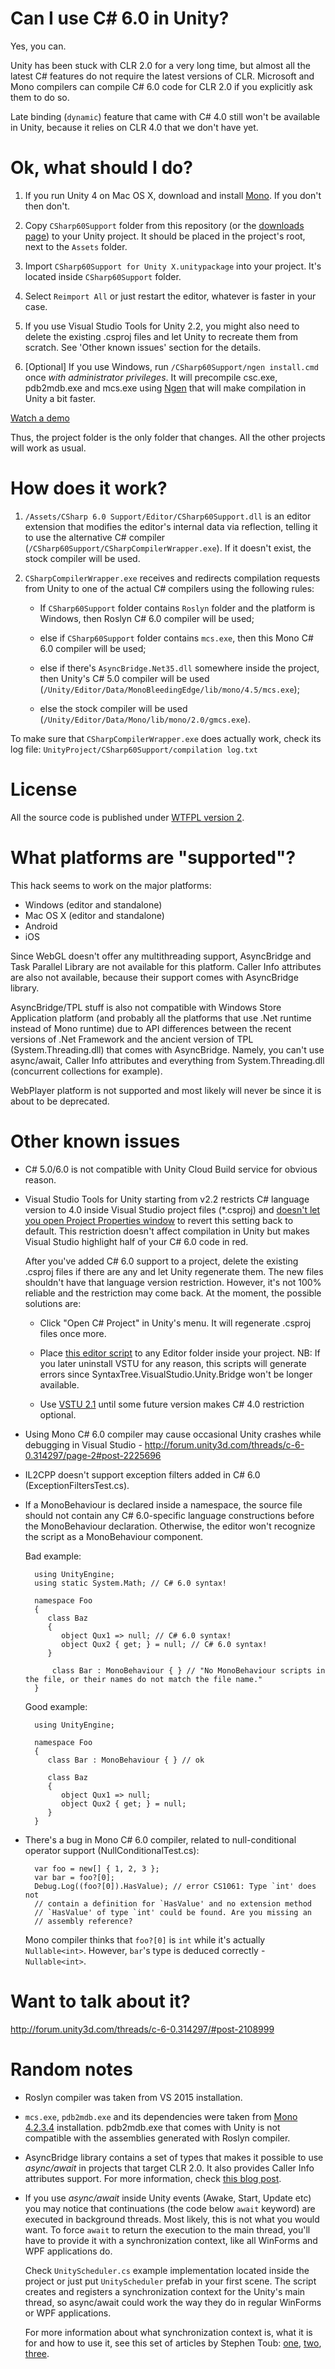 # Can I use C# 6.0 in Unity? #

Yes, you can.

Unity has been stuck with CLR 2.0 for a very long time, but almost all the latest C# features do not require the latest versions of CLR. Microsoft and Mono compilers can compile C# 6.0 code for CLR 2.0 if you explicitly ask them to do so.

Late binding (`dynamic`) feature that came with C# 4.0 still won't be available in Unity, because it relies on CLR 4.0 that we don't have yet.


# Ok, what should I do? #

1. If you run Unity 4 on Mac OS X, download and install [Mono][mono]. If you don't then don't.

2. Copy `CSharp60Support` folder from this repository (or the [downloads page](https://bitbucket.org/alexzzzz/unity-c-5.0-and-6.0-integration/downloads)) to your Unity project. It should be placed in the project's root, next to the `Assets` folder.

3. Import `CSharp60Support for Unity X.unitypackage` into your project. It's located inside `CSharp60Support` folder.

4. Select `Reimport All` or just restart the editor, whatever is faster in your case.

5. If you use Visual Studio Tools for Unity 2.2, you might also need to delete the existing .csproj files and let Unity to recreate them from scratch. See 'Other known issues' section for the details.

6. [Optional] If you use Windows, run `/CSharp60Support/ngen install.cmd` once *with administrator privileges*. It will precompile csc.exe, pdb2mdb.exe and mcs.exe using [Ngen][ngen] that will make compilation in Unity a bit faster.

[Watch a demo](How_to_install.gif)

Thus, the project folder is the only folder that changes. All the other projects will work as usual.


# How does it work? #

1. `/Assets/CSharp 6.0 Support/Editor/CSharp60Support.dll` is an editor extension that modifies the editor's internal data via reflection, telling it to use the alternative C# compiler (`/CSharp60Support/CSharpCompilerWrapper.exe`). If it doesn't exist, the stock compiler will be used.

2. `CSharpCompilerWrapper.exe` receives and redirects compilation requests from Unity to one of the actual C# compilers using the following rules:

    * If `CSharp60Support` folder contains `Roslyn` folder and the platform is Windows, then Roslyn C# 6.0 compiler will be used;

    * else if `CSharp60Support` folder contains `mcs.exe`, then this Mono C# 6.0 compiler will be used;

    * else if there's `AsyncBridge.Net35.dll` somewhere inside the project, then Unity's C# 5.0 compiler will be used (`/Unity/Editor/Data/MonoBleedingEdge/lib/mono/4.5/mcs.exe`);

    * else the stock compiler will be used (`/Unity/Editor/Data/Mono/lib/mono/2.0/gmcs.exe`).
    
To make sure that `CSharpCompilerWrapper.exe` does actually work, check its log file: `UnityProject/CSharp60Support/compilation log.txt`


# License #

All the source code is published under [WTFPL version 2](http://www.wtfpl.net/about/).


# What platforms are "supported"? #

This hack seems to work on the major platforms:

* Windows (editor and standalone)
* Mac OS X (editor and standalone)
* Android
* iOS

Since WebGL doesn't offer any multithreading support, AsyncBridge and Task Parallel Library are not available for this platform. Caller Info attributes are also not available, because their support comes with AsyncBridge library.

AsyncBridge/TPL stuff is also not compatible with Windows Store Application platform (and probably all the platforms that use .Net runtime instead of Mono runtime) due to API differences between the recent versions of .Net Framework and the ancient version of TPL (System.Threading.dll) that comes with AsyncBridge. Namely, you can't use async/await, Caller Info attributes and everything from System.Threading.dll (concurrent collections for example).

WebPlayer platform is not supported and most likely will never be since it is about to be deprecated.

# Other known issues #

* C# 5.0/6.0 is not compatible with Unity Cloud Build service for obvious reason.

* Visual Studio Tools for Unity starting from v2.2 restricts C# language version to 4.0 inside Visual Studio project files (*.csproj) and [doesn't let you open Project Properties window](http://forum.unity3d.com/threads/visual-studio-tools-for-unity-2-2.384014/#post-2498322) to revert this setting back to default. This restriction doesn't affect compilation in Unity but makes Visual Studio highlight half of your C# 6.0 code in red.

    After you've added C# 6.0 support to a project, delete the existing .csproj files if there are any and let Unity regenerate them. The new files shouldn't have that language version restriction. However, it's not 100% reliable and the restriction may come back. At the moment, the possible solutions are:
    
    * Click "Open C# Project" in Unity's menu. It will regenerate .csproj files once more.
    
    * Place [this editor script][vstu_script] to any Editor folder inside your project. NB: If you later uninstall VSTU for any reason, this scripts will generate errors since SyntaxTree.VisualStudio.Unity.Bridge won't be longer available.
    
    * Use [VSTU 2.1][vstu_21] until some future version makes C# 4.0 restriction optional.


* Using Mono C# 6.0 compiler may cause occasional Unity crashes while debugging in Visual Studio - http://forum.unity3d.com/threads/c-6-0.314297/page-2#post-2225696

* IL2CPP doesn't support exception filters added in C# 6.0 (ExceptionFiltersTest.cs).

* If a MonoBehaviour is declared inside a namespace, the source file should not contain any C# 6.0-specific language constructions before the MonoBehaviour declaration. Otherwise, the editor won't recognize the script as a MonoBehaviour component.

    Bad example:

        using UnityEngine;
        using static System.Math; // C# 6.0 syntax!

        namespace Foo
        {
	       class Baz
	       {
		      object Qux1 => null; // C# 6.0 syntax!
		      object Qux2 { get; } = null; // C# 6.0 syntax!
	       }

        	class Bar : MonoBehaviour { } // "No MonoBehaviour scripts in the file, or their names do not match the file name."
        }
    Good example:        

        using UnityEngine;

        namespace Foo
        {
	       class Bar : MonoBehaviour { } // ok

	       class Baz
	       {
		      object Qux1 => null;
		      object Qux2 { get; } = null;
	       }
        }


* There's a bug in Mono C# 6.0 compiler, related to null-conditional operator support (NullConditionalTest.cs):

        var foo = new[] { 1, 2, 3 };
        var bar = foo?[0];
        Debug.Log((foo?[0]).HasValue); // error CS1061: Type `int' does not 
        // contain a definition for `HasValue' and no extension method
        // `HasValue' of type `int' could be found. Are you missing an
        // assembly reference?

    Mono compiler thinks that `foo?[0]` is `int` while it's actually `Nullable<int>`. However, `bar`'s type is deduced correctly - `Nullable<int>`. 


# Want to talk about it? #

http://forum.unity3d.com/threads/c-6-0.314297/#post-2108999

   
# Random notes #

* Roslyn compiler was taken from VS 2015 installation.

* `mcs.exe`, `pdb2mdb.exe` and its dependencies were taken from [Mono 4.2.3.4][mono] installation. pdb2mdb.exe that comes with Unity is not compatible with the assemblies generated with Roslyn compiler.

* AsyncBridge library contains a set of types that makes it possible to use _async/await_ in projects that target CLR 2.0. It also provides Caller Info attributes support. For more information, check [this blog post][asyncbridge].

* If you use _async/await_ inside Unity events (Awake, Start, Update etc) you may notice that continuations (the code below `await` keyword) are executed in background threads. Most likely, this is not what you would want. To force `await` to return the execution to the main thread, you'll have to provide it with a synchronization context, like all WinForms and WPF applications do.

    Check `UnityScheduler.cs` example implementation located inside the project or just put `UnityScheduler` prefab in your first scene. The script creates and registers a synchronization context for the Unity's main thread, so async/await could work the way they do in regular WinForms or WPF applications.

    For more information about what synchronization context is, what it is for and how to use it, see this set of articles by Stephen Toub: [one][synccontext1], [two][synccontext2], [three][synccontext3].


[mono]: http://www.mono-project.com/download/
[roslyn]: https://github.com/dotnet/roslyn
[asyncbridge]: https://www.simple-talk.com/blogs/2012/04/18/asyncbridge-write-async-code-for-net-3-5/
[synccontext1]: http://blogs.msdn.com/b/pfxteam/archive/2012/01/20/10259049.aspx
[synccontext2]: http://blogs.msdn.com/b/pfxteam/archive/2012/01/21/10259307.aspx
[synccontext3]: http://blogs.msdn.com/b/pfxteam/archive/2012/02/02/await-synchronizationcontext-and-console-apps-part-3.aspx
[ngen]: https://msdn.microsoft.com/en-us/library/6t9t5wcf%28v=vs.110%29.aspx?f=255&MSPPError=-2147217396
[vstu_script]: https://gist.github.com/sailro/3548b751faf821dbef7c
[vstu_21]: https://dl.dropboxusercontent.com/u/102171874/vstu.msi
